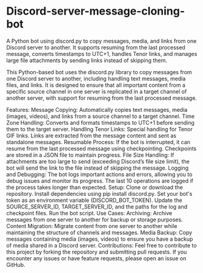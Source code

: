 # Discord-server-message-cloning-bot
A Python bot using discord.py to copy messages, media, and links from one Discord server to another. It supports resuming from the last processed message, converts timestamps to UTC+1, handles Tenor links, and manages large file attachments by sending links instead of skipping them.

This Python-based bot uses the discord.py library to copy messages from one Discord server to another, including handling text messages, media files, and links. It is designed to ensure that all important content from a specific source channel in one server is replicated in a target channel of another server, with support for resuming from the last processed message.

Features:
Message Copying: Automatically copies text messages, media (images, videos), and links from a source channel to a target channel.
Time Zone Handling: Converts and formats timestamps to UTC+1 before sending them to the target server.
Handling Tenor Links: Special handling for Tenor GIF links. Links are extracted from the message content and sent as standalone messages.
Resumable Process: If the bot is interrupted, it can resume from the last processed message using checkpointing. Checkpoints are stored in a JSON file to maintain progress.
File Size Handling: If attachments are too large to send (exceeding Discord’s file size limit), the bot will send the link to the file instead of skipping the message.
Logging and Debugging: The bot logs important actions and errors, allowing you to debug issues and monitor its progress. The last 10 operations are logged if the process takes longer than expected.
Setup:
Clone or download the repository.
Install dependencies using pip install discord.py.
Set your bot's token as an environment variable (DISCORD_BOT_TOKEN).
Update the SOURCE_SERVER_ID, TARGET_SERVER_ID, and the paths for the log and checkpoint files.
Run the bot script.
Use Cases:
Archiving: Archive messages from one server to another for backup or storage purposes.
Content Migration: Migrate content from one server to another while maintaining the structure of channels and messages.
Media Backup: Copy messages containing media (images, videos) to ensure you have a backup of media shared in a Discord server.
Contributions:
Feel free to contribute to this project by forking the repository and submitting pull requests. If you encounter any issues or have feature requests, please open an issue on GitHub.

